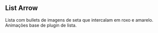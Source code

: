 ## List Arrow

Lista com bullets de imagens de seta que intercalam em roxo e amarelo.
Animações base de plugin de lista.